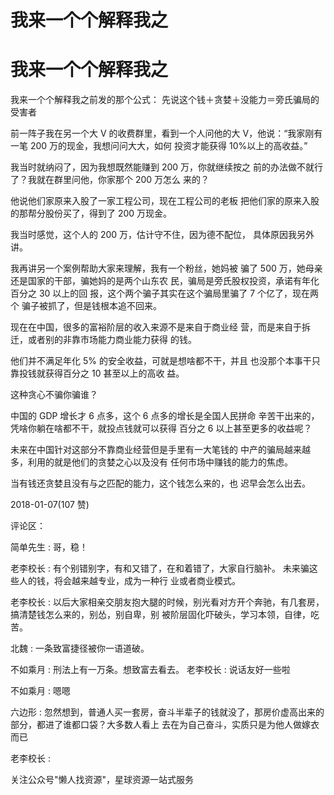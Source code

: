 # 我来一个个解释我之

# 我来一个个解释我之

我来一个个解释我之前发的那个公式： 先说这个钱＋贪婪＋没能力＝旁氏骗局的受害者

前一阵子我在另一个大 V 的收费群里，看到一个人问他的大 V，他说：“我家刚有一笔 200 万的现金，我想问问大大，如何 投资才能获得 10%以上的高收益。”

我当时就纳闷了，因为我想既然能赚到 200 万，你就继续按之 前的办法做不就行了？我就在群里问他，你家那个 200 万怎么 来的？

他说他们家原来入股了一家工程公司，现在工程公司的老板 把他们家的原来入股的那帮分股份买了，得到了 200 万现金。

我当时感觉，这个人的 200 万，估计守不住，因为德不配位， 具体原因我另外讲。

我再讲另一个案例帮助大家来理解，我有一个粉丝，她妈被 骗了 500 万，她母亲还是国家的干部，骗她妈的是两个山东农 民，骗局是旁氏股权投资，承诺有年化百分之 30 以上的回 报，这个两个骗子其实在这个骗局里骗了 7 个亿了，现在两个 骗子被抓了，但是钱根本追不回来。

现在在中国，很多的富裕阶层的收入来源不是来自于商业经 营，而是来自于拆迁，或者别的非靠市场能力商业能力获得 的钱。

他们并不满足年化 5% 的安全收益，可就是想啥都不干，并且 也没那个本事干只靠投钱就获得百分之 10 甚至以上的高收 益。

这种贪心不骗你骗谁？

中国的 GDP 增长才 6 点多，这个 6 点多的增长是全国人民拼命 辛苦干出来的，凭啥你躺在啥都不干，就投点钱就可以获得 百分之 6 以上甚至更多的收益呢？

未来在中国针对这部分不靠商业经营但是手里有一大笔钱的 中产的骗局越来越多，利用的就是他们的贪婪之心以及没有 任何市场中赚钱的能力的焦虑。

当有钱还贪婪且没有与之匹配的能力，这个钱怎么来的，也 迟早会怎么出去。

2018-01-07(107 赞)

评论区：

简单先生 : 哥，稳！

老李校长 : 有个别错别字，有和又错了，在和着错了，大家自行脑补。 未来骗这些人的钱，将会越来越专业，成为一种行 业或者商业模式。

老李校长 : 以后大家相亲交朋友抱大腿的时候，别光看对方开个奔驰，有几套房，搞清楚钱怎么来的，别怂，别自卑，别 被阶层固化吓破头，学习本领，自律，吃苦。

北魏 : 一条致富捷径被你一语道破。

不如乘月 : 刑法上有一万条。想致富去看去。 老李校长 : 说话友好一些啦

不如乘月 : 嗯嗯

六边形 : 忽然想到，普通人买一套房，奋斗半辈子的钱就没了，那房价虚高出来的部分，都进了谁都口袋？大多数人看上 去在为自己奋斗，实质只是为他人做嫁衣而已

老李校长 :

关注公众号"懒人找资源"，星球资源一站式服务
